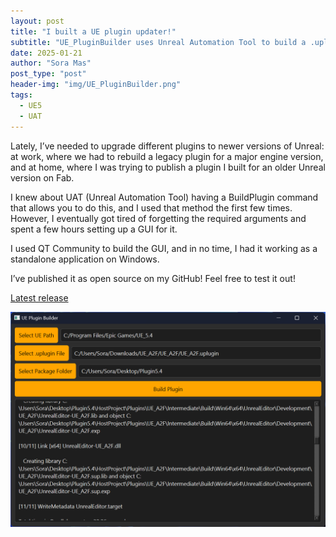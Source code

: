 ```yaml
---
layout: post
title: "I built a UE plugin updater!"
subtitle: "UE_PluginBuilder uses Unreal Automation Tool to build a .uplugin to a greater engine version"
date: 2025-01-21
author: "Sora Mas"
post_type: "post"
header-img: "img/UE_PluginBuilder.png"
tags:
  - UE5
  - UAT
---
```



Lately, I’ve needed to upgrade different plugins to newer versions of Unreal: at work, where we had to rebuild a legacy plugin for a major engine version, and at home, where I was trying to publish a plugin I built for an older Unreal version on Fab.

I knew about UAT (Unreal Automation Tool) having a BuildPlugin command that allows you to do this, and I used that method the first few times. However, I eventually got tired of forgetting the required arguments and spent a few hours setting up a GUI for it.

I used QT Community to build the GUI, and in no time, I had it working as a standalone application on Windows.

I’ve published it as open source on my GitHub! Feel free to test it out!

[Latest release](https://github.com/Bumvolla/UE_PluginBuilder/releases/latest)

![image](/../img/UE_PluginBuilderWindow.png)